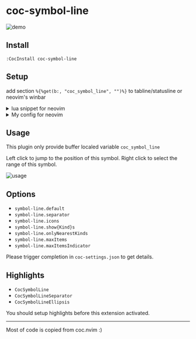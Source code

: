 # coc-symbol-line

![demo](https://user-images.githubusercontent.com/47070852/155291646-ec1f5623-63ab-4ff5-a48e-cd9670e5c39e.gif)

## Install

`:CocInstall coc-symbol-line`

## Setup

add section `%{%get(b:, "coc_symbol_line", "")%}` to tabline/statusline or
neovim's winbar

<details>
<summary>lua snippet for neovim</summary>

```lua
function _G.symbol_line()
  local curwin = vim.g.statusline_winid or 0
  local curbuf = vim.api.nvim_win_get_buf(curwin)
  local ok, line = pcall(vim.api.nvim_buf_get_var, curbuf, 'coc_symbol_line')
  return ok and line or ''
end

vim.o.tabline = '%!v:lua.symbol_line()'
vim.o.statusline = '%!v:lua.symbol_line()'
vim.o.winbar = '%!v:lua.symbol_line()'

```

</details>

<details>
<summary>My config for neovim</summary>

```lua
function _G.symbol_line()
  local bufnr = vim.api.nvim_win_get_buf(vim.g.statusline_winid or 0)
  local ok, line = pcall(vim.api.nvim_buf_get_var, bufnr, 'coc_symbol_line')
  return ok and '%#CocSymbolLine# ' .. line or ''
end

if vim.fn.exists '&winbar' then
  vim.api.nvim_create_autocmd({ 'CursorHold', 'WinEnter', 'BufWinEnter' }, {
    callback = function()
      if vim.b.coc_symbol_line and vim.bo.buftype == '' then
        if vim.wo.winbar == '' then
          vim.wo.winbar = '%!v:lua.symbol_line()'
        end
      else
        vim.wo.winbar = ''
      end
    end,
  })
end
```

</details>

## Usage

This plugin only provide buffer localed variable `coc_symbol_line`

Left click to jump to the position of this symbol.
Right click to select the range of this symbol.

![usage](https://user-images.githubusercontent.com/47070852/174428903-ba7ba41b-e74c-4bc6-a96d-c0757cfaf515.gif)

## Options

- `symbol-line.default`
- `symbol-line.separator`
- `symbol-line.icons`
- `symbol-line.show{Kind}s`
- `symbol-line.onlyNearestKinds`
- `symbol-line.maxItems`
- `symbol-line.maxItemsIndicator`

Please trigger completion in `coc-settings.json` to get details.

## Highlights

- `CocSymbolLine`
- `CocSymbolLineSeparator`
- `CocSymbolLineEllipsis`

You should setup highlights before this extension activated.

---

Most of code is copied from coc.nvim :)
